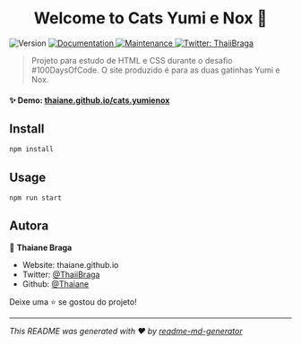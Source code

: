 <h1 align="center">Welcome to Cats Yumi e Nox 👋</h1>
<p>
  <img alt="Version" src="https://img.shields.io/badge/version-1.0.0-blue.svg?cacheSeconds=2592000" />
  <a href="https://github.com/Thaiane/flexblog#readme" target="_blank">
    <img alt="Documentation" src="https://img.shields.io/badge/documentation-yes-brightgreen.svg" />
  </a>
  <a href="https://github.com/Thaiane/flexblog/graphs/commit-activity" target="_blank">
    <img alt="Maintenance" src="https://img.shields.io/badge/Maintained%3F-yes-green.svg" />
  </a>
  <a href="https://twitter.com/ThaiiBraga" target="_blank">
    <img alt="Twitter: ThaiiBraga" src="https://img.shields.io/twitter/follow/ThaiiBraga.svg?style=social" />
  </a>
</p>

> Projeto para estudo de HTML e CSS durante o desafio #100DaysOfCode. O site produzido é para as duas gatinhas Yumi e Nox.

#### ✨ Demo: [thaiane.github.io/cats.yumienox](https://thaiane.github.io/cats.yumienox/)

## Install

```sh
npm install
```

## Usage

```sh
npm run start
```

## Autora

👤 **Thaiane Braga**

* Website: thaiane.github.io
* Twitter: [@ThaiiBraga](https://twitter.com/ThaiiBraga)
* Github: [@Thaiane](https://github.com/Thaiane)

Deixe uma ⭐️ se gostou do projeto!

***
_This README was generated with ❤️ by [readme-md-generator](https://github.com/kefranabg/readme-md-generator)_